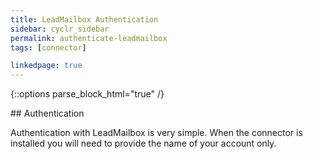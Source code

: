 ```yaml
---
title: LeadMailbox Authentication
sidebar: cyclr_sidebar
permalink: authenticate-leadmailbox
tags: [connector]

linkedpage: true
---
```

{::options parse_block_html="true" /}
<section class="card">
## Authentication

Authentication with LeadMailbox is very simple.  When the connector is installed you will need to provide the name of your account only.


</section>
